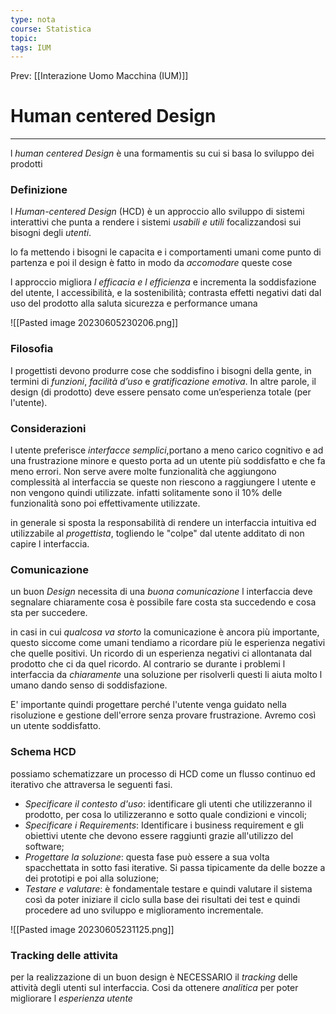 ```yaml
---
type: nota
course: Statistica
topic: 
tags: IUM
---
```


Prev: [[Interazione Uomo Macchina (IUM)]]

# Human centered Design
---
l _human centered Design_ è una formamentis su cui si basa lo sviluppo dei prodotti

### Definizione
l _Human-centered Design_ (HCD) è un approccio allo sviluppo di sistemi interattivi che punta a rendere i sistemi _usabili e utili_ focalizzandosi sui bisogni degli _utenti_.

lo fa mettendo i bisogni  le capacita e i comportamenti  umani come punto di partenza e poi il design è fatto in modo da _accomodare_ queste cose

l approccio migliora _l efficacia e l efficienza_ e incrementa la soddisfazione del utente, l accessibilità, e la sostenibilità; contrasta effetti negativi dati dal uso del prodotto alla saluta sicurezza e performance umana  

![[Pasted image 20230605230206.png]]


### Filosofia
I progettisti devono produrre cose che soddisfino i bisogni della gente, in termini di _funzioni_, _facilità d’uso_ e _gratificazione emotiva_. In altre parole, il design (di prodotto) deve essere pensato come un’esperienza totale (per l'utente).


### Considerazioni
l utente preferisce _interfacce semplici_,portano a meno carico cognitivo e ad una frustrazione minore e questo porta ad un utente più soddisfatto e che fa meno errori.
Non serve avere molte funzionalità che aggiungono complessità al interfaccia se queste non riescono a raggiungere l utente e non vengono quindi utilizzate. infatti solitamente sono il 10% delle funzionalità sono poi effettivamente utilizzate.

in generale si sposta la responsabilità di rendere un interfaccia intuitiva ed utilizzabile al _progettista_, togliendo le "colpe" dal utente additato di non capire l interfaccia. 


### Comunicazione
un buon _Design_ necessita di una _buona comunicazione_ l interfaccia deve segnalare chiaramente cosa è possibile fare costa sta succedendo e cosa sta per succedere.

in casi in cui _qualcosa va storto_ la comunicazione è ancora più importante, questo siccome come umani tendiamo a ricordare più le esperienza negativi che quelle positivi. Un ricordo di un esperienza negativi ci allontanata dal prodotto che ci da quel ricordo. Al contrario se durante i problemi l interfaccia da _chiaramente_ una soluzione per risolverli questi li aiuta molto l umano dando senso di soddisfazione.

E' importante quindi progettare perché l'utente venga guidato nella risoluzione e gestione dell'errore senza provare frustrazione. Avremo così un utente soddisfatto.


### Schema HCD
possiamo schematizzare un processo di HCD come un flusso continuo ed iterativo che attraversa le seguenti fasi.
- _Specificare il contesto d'uso_: identificare gli utenti che utilizzeranno il prodotto, per cosa lo utilizzeranno e sotto quale condizioni e vincoli; 
- _Specificare i Requirements_: Identificare i business requirement e gli obiettivi utente che devono essere raggiunti grazie all'utilizzo del software; 
- _Progettare la soluzione_: questa fase può essere a sua volta spacchettata in sotto fasi iterative. Si passa tipicamente da delle bozze a dei prototipi e poi alla soluzione; 
- _Testare e valutare_: è fondamentale testare e quindi valutare il sistema così da poter iniziare il ciclo sulla base dei risultati dei test e quindi procedere ad uno sviluppo e miglioramento incrementale.

![[Pasted image 20230605231125.png]]

### Tracking delle attivita
per la realizzazione di un buon design è NECESSARIO il _tracking_ delle attività degli utenti sul interfaccia. Cosi da ottenere _analitica_ per poter migliorare l _esperienza utente_